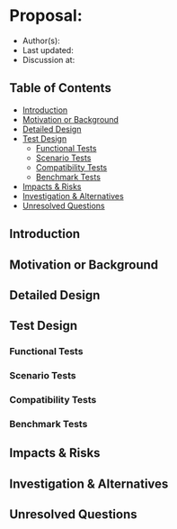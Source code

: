<!--
This is a template for TiDB's change proposal process, documented [here](./README.md).
-->

# Proposal: <!-- Title -->

- Author(s):     <!-- Author Name, Co-Author Name, with the link(s) of the GitHub profile page -->
- Last updated:  <!-- Date -->
- Discussion at: <!-- https://github.com/pingcap/tidb/issues/XXX -->

## Table of Contents

* [Introduction](#introduction)
* [Motivation or Background](#motivation-or-background)
* [Detailed Design](#detailed-design)
* [Test Design](#test-design)
    * [Functional Tests](#functional-tests)
    * [Scenario Tests](#scenario-tests)
    * [Compatibility Tests](#compatibility-tests)
    * [Benchmark Tests](#benchmark-tests)
* [Impacts & Risks](#impacts--risks)
* [Investigation & Alternatives](#investigation--alternatives)
* [Unresolved Questions](#unresolved-questions)

## Introduction

<!--
One para explanation of the proposal. It’s recommended to write this section in English to help others get the brief info of this design doc.
-->

## Motivation or Background

<!--
What’s the background and the problem being solved by this design doc? What use cases does it support? What is the expected outcome?
-->

## Detailed Design

<!--
Explain the design in enough detail that: it is reasonably clear how the feature would be implemented, corner cases are dissected by example, how the feature is used, etc.

It’s better to describe the pseudo-code of the key algorithm, API interfaces, the UML graph, what components are needed to be changed in this section.

Compatibility is important, please also take into consideration, a checklist:
- Compatibility with other features, like partition table, security&privilege, collation&charset, clustered index, async commit, etc.
- Compatibility with other internal components, like parser, DDL, planner, statistics, executor, etc.
- Compatibility with other external components, like PD, TiKV, TiFlash, BR, TiCDC, Dumpling, TiUP, K8s, etc.
- Upgrade compatibility
- Downgrade compatibility
-->

## Test Design

<!--
A brief description of how the implementation will be tested. Both the integration test and the unit test should be considered.
-->

### Functional Tests

<!--
It’s used to ensure the basic feature function works as expected. Both the integration test and the unit test should be considered.
-->

### Scenario Tests

<!--
It’s used to ensure this feature works as expected in some common scenarios
-->

### Compatibility Tests

<!--
A checklist to test compatibility:
- Compatibility with other features, like partition table, security&privilege, collation&charset, clustered index, async commit, etc.
- Compatibility with other internal components, like Parser, DDL, Optimizer, Runtime, Coprocessor, etc.
- Compatibility with other external components, like TiDB, PD, TiKV, TiFlash, BR, TiCDC, Dumpling, TiUP, K8s, etc.
- Upgrade compatibility
- Downgrade compatibility
-->

### Benchmark Tests

<!--
The following two parts need to be measured:
- measure the performance of this feature under different parameters
- measure the performance influence on the online workload
-->

## Impacts & Risks

<!--
Describe the potential impacts & risks of the design on overall performance, security, k8s, and other aspects. List all the risks or unknowns by far.

Please describe impacts and Risks in two sections: Impacts could be positive or negative, and intentional. Risks are usually negative, unintentional, and may or may not happen. E.g., for performance, we might expect a new feature to improve latency by 10% (expected impact), there is a risk that latency in scenarios X and Y could degrade by 50%.
-->

## Investigation & Alternatives

<!--
How do other systems solve this issue? What other designs have been considered and what is the rationale for not choosing them?
-->

## Unresolved Questions

<!--
What parts of the design are still to be determined?
-->
